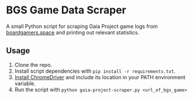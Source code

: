 # BGS Game Data Scraper

A small Python script for scraping Gaia Project game logs from [boardgamers.space](https://boardgamers.space) and printing out relevant statistics.

## Usage

1. Clone the repo.
2. Install script dependencies with `pip install -r requirements.txt`.
3. [Install ChromeDriver](https://chromedriver.chromium.org/getting-started) and include its location in your PATH environment variable.
4. Run the script with `python gaia-project-scraper.py <url_of_bgs_game>`
